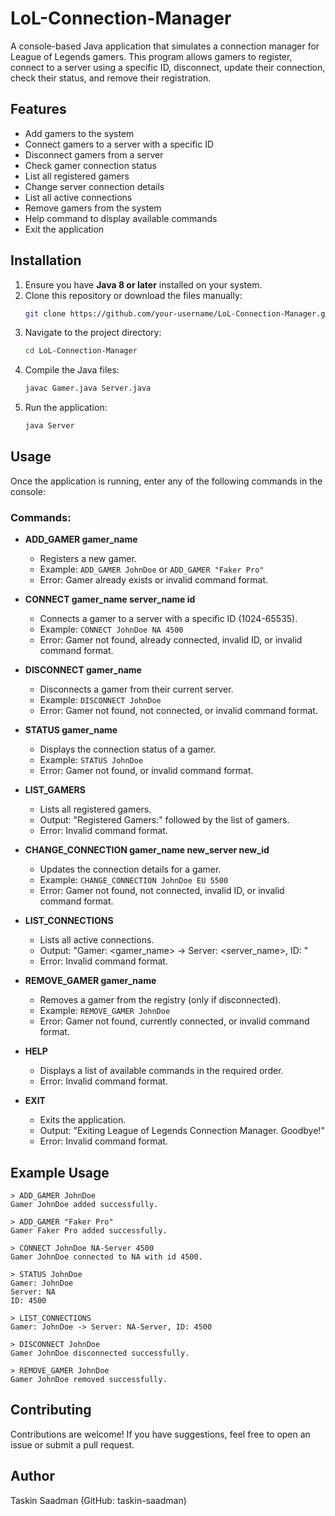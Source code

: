 # LoL-Connection-Manager

A console-based Java application that simulates a connection manager for League of Legends gamers. This program allows gamers to register, connect to a server using a specific ID, disconnect, update their connection, check their status, and remove their registration.

## Features
- Add gamers to the system
- Connect gamers to a server with a specific ID
- Disconnect gamers from a server
- Check gamer connection status
- List all registered gamers
- Change server connection details
- List all active connections
- Remove gamers from the system
- Help command to display available commands
- Exit the application

## Installation
1. Ensure you have **Java 8 or later** installed on your system.
2. Clone this repository or download the files manually:
   ```sh
   git clone https://github.com/your-username/LoL-Connection-Manager.git
   ```
3. Navigate to the project directory:
   ```sh
   cd LoL-Connection-Manager
   ```
4. Compile the Java files:
   ```sh
   javac Gamer.java Server.java
   ```
5. Run the application:
   ```sh
   java Server
   ```

## Usage
Once the application is running, enter any of the following commands in the console:

### Commands:
- **ADD_GAMER gamer_name**
  - Registers a new gamer.
  - Example: `ADD_GAMER JohnDoe` or `ADD_GAMER "Faker Pro"`
  - Error: Gamer already exists or invalid command format.

- **CONNECT gamer_name server_name id**
  - Connects a gamer to a server with a specific ID (1024-65535).
  - Example: `CONNECT JohnDoe NA 4500`
  - Error: Gamer not found, already connected, invalid ID, or invalid command format.

- **DISCONNECT gamer_name**
  - Disconnects a gamer from their current server.
  - Example: `DISCONNECT JohnDoe`
  - Error: Gamer not found, not connected, or invalid command format.

- **STATUS gamer_name**
  - Displays the connection status of a gamer.
  - Example: `STATUS JohnDoe`
  - Error: Gamer not found, or invalid command format.

- **LIST_GAMERS**
  - Lists all registered gamers.
  - Output: "Registered Gamers:" followed by the list of gamers.
  - Error: Invalid command format.

- **CHANGE_CONNECTION gamer_name new_server new_id**
  - Updates the connection details for a gamer.
  - Example: `CHANGE_CONNECTION JohnDoe EU 5500`
  - Error: Gamer not found, not connected, invalid ID, or invalid command format.

- **LIST_CONNECTIONS**
  - Lists all active connections.
  - Output: "Gamer: <gamer_name> -> Server: <server_name>, ID: <id>"
  - Error: Invalid command format.

- **REMOVE_GAMER gamer_name**
  - Removes a gamer from the registry (only if disconnected).
  - Example: `REMOVE_GAMER JohnDoe`
  - Error: Gamer not found, currently connected, or invalid command format.

- **HELP**
  - Displays a list of available commands in the required order.
  - Error: Invalid command format.

- **EXIT**
  - Exits the application.
  - Output: "Exiting League of Legends Connection Manager. Goodbye!"
  - Error: Invalid command format.

## Example Usage
```
> ADD_GAMER JohnDoe
Gamer JohnDoe added successfully.

> ADD_GAMER "Faker Pro"
Gamer Faker Pro added successfully.

> CONNECT JohnDoe NA-Server 4500
Gamer JohnDoe connected to NA with id 4500.

> STATUS JohnDoe
Gamer: JohnDoe
Server: NA
ID: 4500

> LIST_CONNECTIONS
Gamer: JohnDoe -> Server: NA-Server, ID: 4500

> DISCONNECT JohnDoe
Gamer JohnDoe disconnected successfully.

> REMOVE_GAMER JohnDoe
Gamer JohnDoe removed successfully.
```

## Contributing
Contributions are welcome! If you have suggestions, feel free to open an issue or submit a pull request.

## Author
Taskin Saadman (GitHub: taskin-saadman)

